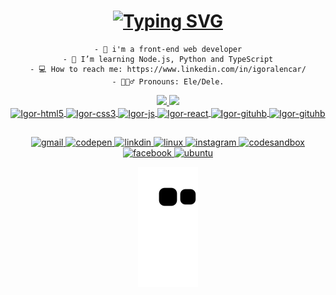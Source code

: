 <h1 align="center">
  <a href="https://git.io/typing-svg"><img src="https://readme-typing-svg.demolab.com?font=Outfit&weight=600&size=40&pause=1000&color=F4F700&width=435&lines=Hello%2C+I+am+Igor+Alencar" alt="Typing SVG" /></a>
</h1>  
<div align="center">
    
    - 🤖 i'm a front-end web developer
    - 🧠 I’m learning Node.js, Python and TypeScript
    - 💻 How to reach me: https://www.linkedin.com/in/igoralencar/
    - 🙋🏻‍♂️ Pronouns: Ele/Dele.
      
</div>
<div align="center">
  <a href="https://github.com/Al3ncar">
  <img src="https://github-readme-stats.vercel.app/api?username=Al3ncar&show_icons=true&theme=github_dark&include_all_commits=true&count_private=true"  height="150em">
  <img height="150em" src="https://github-readme-stats.vercel.app/api/top-langs/?username=Al3ncar&layout=compact&langs_count=18&theme=github_dark"/> 
</div>
<div align="center">
    
</div>


<div align="center">
    <img align="center" alt="Igor-html5" height="40" width="40" src="https://cdn.jsdelivr.net/gh/devicons/devicon/icons/html5/html5-plain.svg"/>
    <img align="center" alt="Igor-css3" height="40" width="40" src="https://cdn.jsdelivr.net/gh/devicons/devicon/icons/css3/css3-plain.svg"/>
    <img align="center" alt="Igor-js" height="40" width="40" src="https://cdn.jsdelivr.net/gh/devicons/devicon/icons/javascript/javascript-plain.svg"/>
    <img align="center" alt="Igor-react" height="40" width="40" src="https://cdn.jsdelivr.net/gh/devicons/devicon/icons/react/react-original.svg"/>
    <img align="center" alt="Igor-gituhb" height="40" width="40" src="https://cdn.jsdelivr.net/gh/devicons/devicon/icons/github/github-original.svg"/>
    <img align="center" alt="Igor-gituhb" height="40" width="40" src="https://cdn.jsdelivr.net/gh/devicons/devicon/icons/git/git-original.svg" />
</div>
  
##

<div align="center"> 
  <a href="" target="_blank">
    <img src="https://img.shields.io/badge/Gmail-D14836?style=for-the-badge&logo=gmail&logoColor=white" alt="gmail">
  </a>
  <a href="https://codepen.io/Bastos-Alencar" target="_blank">
    <img src="https://img.shields.io/badge/Codepen-000000?style=for-the-badge&logo=codepen&logoColor=white" alt="codepen">
  </a>
  <a href="" target="_blank">
    <img src="https://img.shields.io/badge/LinkedIn-0077B5?style=for-the-badge&logo=linkedin&logoColor=white" alt="linkdin">
  </a>
  <a href="" target="_blank">
    <img src="https://img.shields.io/badge/Linux-FCC624?style=for-the-badge&logo=linux&logoColor=black" alt="linux">
  </a>
  <a href="https://www.instagram.com/alb.zl_03/" target="_blank">
    <img src="https://img.shields.io/badge/Instagram-E4405F?style=for-the-badge&logo=instagram&logoColor=white" alt="instagram">
  </a>
  <a href="https://codesandbox.io/u/alencar29htcss" target="_blank">
    <img src="https://img.shields.io/badge/Codesandbox-000000?style=for-the-badge&logo=CodeSandbox&logoColor=white" alt="codesandbox">
  </a>
  <a href="https://www.facebook.com/profile.php?id=1000096400" target="_blank">
    <img src="https://img.shields.io/badge/Facebook-1877F2?style=for-the-badge&logo=facebook&logoColor=white" alt="facebook">
  </a>
  <a href="" target="_blank">
    <img src="https://img.shields.io/badge/Ubuntu-E95420?style=for-the-badge&logo=ubuntu&logoColor=white" alt="ubuntu">
  </a>

   ![Snake animation](https://github.com/Al3ncar/Al3ncar/blob/output/github-contribution-grid-snake.svg)
  
</div>
  
  

